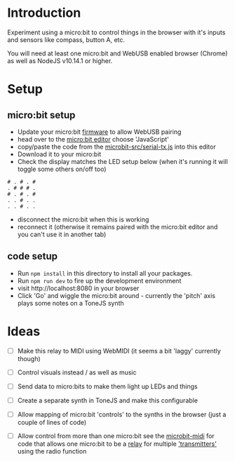 # Introduction

Experiment using a micro:bit to control things in the browser with it's inputs and sensors like compass, button A, etc.

You will need at least one micro:bit and WebUSB enabled browser (Chrome) as well as NodeJS v10.14.1 or higher.

# Setup

## micro:bit setup
- Update your micro:bit [firmware](https://microbit.org/get-started/user-guide/firmware/) to allow WebUSB pairing
- head over to the [micro:bit editor](https://makecode.microbit.org/#editor) choose 'JavaScript'
- copy/paste the code from the [microbit-src/serial-tx.js](./microbit-src/serial-tx.js) into this editor
- Download it to your micro:bit
- Check the display matches the LED setup below (when it's running it will toggle some others on/off too)
```
# . # . #
. # # # .
# . # . #
. . # . .
. . # . .
```
- disconnect the micro:bit when this is working
- reconnect it (otherwise it remains paired with the micro:bit editor and you can't use it in another tab)

## code setup

- Run `npm install` in this directory to install all your packages.
- Run `npm run dev` to fire up the development environment
- visit http://localhost:8080 in your browser
- Click 'Go' and wiggle the micro:bit around - currently the 'pitch' axis plays some notes on a ToneJS synth

# Ideas

- [ ] Make this relay to MIDI using WebMIDI (it seems a bit 'laggy' currently though)
- [ ] Control visuals instead / as well as music
- [ ] Send data to micro:bits to make them light up LEDs and things
- [ ] Create a separate synth in ToneJS and make this configurable
- [ ] Allow mapping of micro:bit 'controls' to the synths in the browser (just a couple of lines of code)
- [ ] Allow control from more than one micro:bit see the [microbit-midi](https://github.com/glenpike/microbit-midi) for code that allows one micro:bit to be a [relay](https://github.com/glenpike/microbit-midi/blob/master/microbit/js/receiver.js) for multiple ['transmitters'](https://github.com/glenpike/microbit-midi/blob/master/microbit/js/transmitter.js) using the radio function



